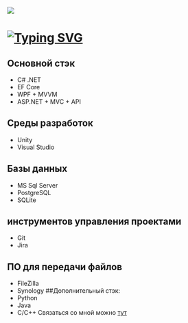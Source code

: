 ![](https://github.com/LuisanArgoose/LuisanAroose/blob/main/ArgooseLogo.png)
#
# [![Typing SVG](https://readme-typing-svg.herokuapp.com?color=%FFFFFFFF&lines=C%23+разработчик+Argoose)](https://git.io/typing-svg)
## Основной стэк
- C# .NET
- EF Core
- WPF + MVVM
- ASP.NET + MVC + API
## Cреды разработок
- Unity 
- Visual Studio
## Базы данных
- MS Sql Server
- PostgreSQL
- SQLite
## инструментов управления проектами
- Git
- Jira
## ПО для передачи файлов
- FileZilla
- Synology
##Дополнительный стэк:
- Python
- Java
- C/C++
Связаться со мной можно [тут](https://t.me/LuisanArgoose)
